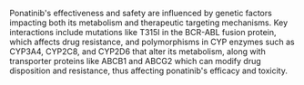 Ponatinib's effectiveness and safety are influenced by genetic factors impacting both its metabolism and therapeutic targeting mechanisms. Key interactions include mutations like T315I in the BCR-ABL fusion protein, which affects drug resistance, and polymorphisms in CYP enzymes such as CYP3A4, CYP2C8, and CYP2D6 that alter its metabolism, along with transporter proteins like ABCB1 and ABCG2 which can modify drug disposition and resistance, thus affecting ponatinib's efficacy and toxicity.